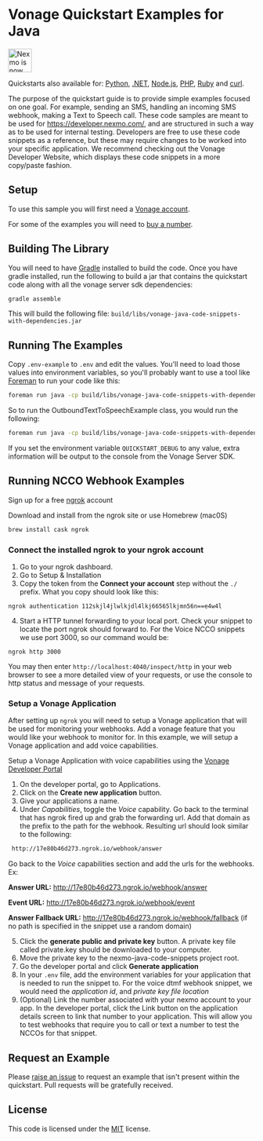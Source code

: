 # Vonage Quickstart Examples for Java

<img src="https://developer.nexmo.com/assets/images/Vonage_Nexmo.svg" height="48px" alt="Nexmo is now known as Vonage" />

Quickstarts also available for: [Python](https://github.com/Vonage/vonage-python-code-snippets), [.NET](https://github.com/Vonage/vonage-dotnet-code-snippets), [Node.js](https://github.com/Vonage/vonage-node-code-snippets), [PHP](https://github.com/Vonage/vonage-php-code-snippets),  [Ruby](https://github.com/Vonage/vonage-ruby-code-snippets) and [curl](https://github.com/Vonage/vonage-curl-code-snippets).

The purpose of the quickstart guide is to provide simple examples focused on one goal. For example, sending an SMS, handling an incoming SMS webhook, making a Text to Speech call. These code samples are meant to be used for https://developer.nexmo.com/, and are structured in such a way as to be used for internal testing. Developers are free to use these code snippets as a reference, but these may require changes to be worked into your specific application. We recommend checking out the Vonage Developer Website, which displays these code snippets in a more copy/paste fashion.

## Setup

To use this sample you will first need a [Vonage account][sign-up].

For some of the examples you will need to [buy a number][buy-number].

## Building The Library

You will need to have [Gradle](https://gradle.org/) installed to build the code. Once
you have gradle installed, run the following to build a jar that contains
the quickstart code along with all the vonage server sdk dependencies:

```sh
gradle assemble
```

This will build the following file: `build/libs/vonage-java-code-snippets-with-dependencies.jar`

## Running The Examples

Copy `.env-example` to `.env` and edit the values. You'll need to load those
values into environment variables, so you'll probably want to use a tool like
[Foreman](https://github.com/ddollar/foreman) to run your code like this:

```sh
foreman run java -cp build/libs/vonage-java-code-snippets-with-dependencies.jar PACKAGE.CLASS
```

So to run the OutboundTextToSpeechExample class, you would run the following:

```sh
foreman run java -cp build/libs/vonage-java-code-snippets-with-dependencies.jar com.vonage.quickstart.voice.OutboundTextToSpeech
```

If you set the environment variable `QUICKSTART_DEBUG` to any value, extra information
will be output to the console from the Vonage Server SDK.

## Running NCCO Webhook Examples

Sign up for a free [ngrok](https://ngrok.com/) account

Download and install from the ngrok site or use Homebrew (mac0S)

```sh
brew install cask ngrok
```

### Connect the installed ngrok to your ngrok account
1. Go to your ngrok dashboard.
2. Go to Setup & Installation
3. Copy the token from the **Connect your account** step without the `./` prefix. What you copy should look like this:
```shell script
ngrok authentication 112skjl4jlwlkjdl4lkj66565lkjmn56n==e4w4l
```
4. Start a HTTP tunnel forwarding to your local port. Check your snippet to locate the port ngrok should forward to.
For the Voice NCCO snippets we use port 3000, so our command would be:
```shell script
ngrok http 3000
```

You may then enter `http://localhost:4040/inspect/http` in your web browser to see a more detailed view of your requests, or use the 
console to http status and message of your requests. 

### Setup a Vonage Application 

After setting up `ngrok` you will need to setup a Vonage application that will be used for monitoring your webhooks. Add a vonage feature
that you would like your webhook to monitor for. In this example, we will setup a Vonage application and add voice capabilities. 

Setup a Vonage Application with voice capabilities using the [Vonage Developer Portal](https://dashboard.nexmo.com/)
1. On the developer portal, go to Applications.
2. Click on the **Create new application** button.
3. Give your applications a name.
4. Under *Capabilities*, toggle the *Voice* capability.
Go back to the terminal that has ngrok fired up and grab the forwarding url. Add that domain as the prefix to the path for the 
webhook. Resulting url should look similar to the following:
```sh
 http://17e80b46d273.ngrok.io/webhook/answer
```
Go back to the *Voice* capabilities section and add the urls for the webhooks. Ex:

**Answer URL:** http://17e80b46d273.ngrok.io/webhook/answer

**Event URL:** http://17e80b46d273.ngrok.io/webhook/event

**Answer Fallback URL:** http://17e80b46d273.ngrok.io/webhook/fallback (if no path is specified in the snippet use a random domain)

5. Click the **generate public and private key** button. A private key file called private.key should be downloaded to your computer.
6. Move the private key to the nexmo-java-code-snippets project root.
7. Go the developer portal and click **Generate application**
8. In your `.env` file, add the environment variables for your application that is needed to run the snippet to. For the voice dtmf webhook snippet,
we would need the *application id*, and *private key file location* 
9. (Optional) Link the number associated with your nexmo account to your app. In the developer portal, click the Link button
on the application details screen to link that number to your application. This will allow you to test webhooks that require you to 
call or text a number to test the NCCOs for that snippet.



## Request an Example

Please [raise an issue](https://github.com/nexmo-community/nexmo-java-quickstart/issues) to request an example that isn't present within the quickstart. Pull requests will be gratefully received.

## License

This code is licensed under the [MIT](LICENSE.txt) license.

[gradle]: https://gradle.org/
[foreman]: https://github.com/ddollar/foreman
[sign-up]: https://dashboard.nexmo.com/sign-up
[buy-number]: https://dashboard.nexmo.com/buy-numbers

